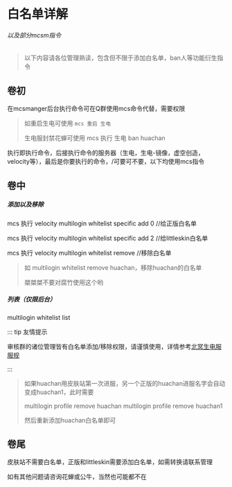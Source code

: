 # 白名单详解

###### 以及部分mcsm指令

> 以下内容请各位管理熟读，包含但不限于添加白名单，ban人等功能衍生指令

## 卷初

在mcsmanger后台执行命令可在Q群使用mcs命令代替，需要权限

> 如重启生电可使用 `mcs 重启 生电`
>
> 生电服封禁花蝉可使用 mcs 执行 生电 ban huachan

执行即执行命令，后接执行命令的服务器（生电，生电-镜像，虚空创造，velocity等），最后是你要执行的命令，/可要可不要，以下均使用mcs指令

## 卷中

##### 添加以及移除

mcs 执行 velocity multilogin whitelist specific add 0 <id>//给正版白名单

mcs 执行 velocity multilogin whitelist specific add 2 <id> //给littleskin白名单

mcs 执行 velocity multilogin whitelist remove <id>//移除白名单

> 如 multilogin whitelist remove huachan，移除huachan的白名单
>
> 桀桀桀不要对腐竹使用这个哟

##### 列表（仅限后台）

multilogin whitelist list

::: tip 友情提示 

审核群的诸位管理皆有白名单添加/移除权限，请谨慎使用，详情参考[北冥生电服服规](/2-生电群组服/2.2-生电服服规)

:::

> 如果huachan用皮肤站第一次进服，另一个正版的huachan进服名字会自动变成huachan1，此时需要
>
> multilogin profile remove huachan
> multilogin profile remove huachan1
>
> 然后重新添加huachan白名单即可

## 卷尾

皮肤站不需要白名单，正版和littleskin需要添加白名单，如需转换请联系管理

如有其他问题请咨询花蝉或公牛，当然也可能都不在